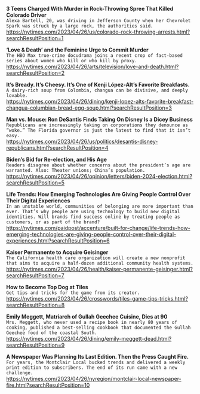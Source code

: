 **3 Teens Charged With Murder in Rock-Throwing Spree That Killed Colorado Driver**\
`Alexa Bartell, 20, was driving in Jefferson County when her Chevrolet Spark was struck by a large rock, the authorities said.`\
https://nytimes.com/2023/04/26/us/colorado-rock-throwing-arrests.html?searchResultPosition=1

**‘Love & Death’ and the Feminine Urge to Commit Murder**\
`The HBO Max true-crime docudrama joins a recent crop of fact-based series about women who kill or who kill by proxy.`\
https://nytimes.com/2023/04/26/arts/television/love-and-death.html?searchResultPosition=2

**It’s Bready. It’s Cheesy. It’s One of Kenji López-Alt’s Favorite Breakfasts.**\
`A dairy-rich soup from Colombia, changua can be divisive, and deeply lovable.`\
https://nytimes.com/2023/04/26/dining/kenji-lopez-alts-favorite-breakfast-changua-columbian-bread-egg-soup.html?searchResultPosition=3

**Man vs. Mouse: Ron DeSantis Finds Taking On Disney Is a Dicey Business**\
`Republicans are increasingly taking on corporations they denounce as “woke.” The Florida governor is just the latest to find that it isn’t easy.`\
https://nytimes.com/2023/04/26/us/politics/desantis-disney-republicans.html?searchResultPosition=4

**Biden’s Bid for Re-election, and His Age**\
`Readers disagree about whether concerns about the president’s age are warranted. Also: Theater unions; China’s population.`\
https://nytimes.com/2023/04/26/opinion/letters/biden-2024-election.html?searchResultPosition=5

**Life Trends: How Emerging Technologies Are Giving People Control Over Their Digital Experiences**\
`In an unstable world, communities of belonging are more important than ever. That’s why people are using technology to build new digital identities. Will brands find success online by treating people as customers, or as part of the brand?`\
https://nytimes.com/paidpost/accenture/built-for-change/life-trends-how-emerging-technologies-are-giving-people-control-over-their-digital-experiences.html?searchResultPosition=6

**Kaiser Permanente to Acquire Geisinger**\
`The California health care organization will create a new nonprofit that aims to acquire a half-dozen additional community health systems.`\
https://nytimes.com/2023/04/26/health/kaiser-permanente-geisinger.html?searchResultPosition=7

**How to Become Top Dog at Tiles**\
`Get tips and tricks for the game from its creator.`\
https://nytimes.com/2023/04/26/crosswords/tiles-game-tips-tricks.html?searchResultPosition=8

**Emily Meggett, Matriarch of Gullah Geechee Cuisine, Dies at 90**\
`Mrs. Meggett, who never used a recipe book in nearly 80 years of cooking, published a best-selling cookbook that documented the Gullah Geechee food of the coastal South.`\
https://nytimes.com/2023/04/26/dining/emily-meggett-dead.html?searchResultPosition=9

**A Newspaper Was Planning Its Last Edition. Then the Press Caught Fire.**\
`For years, the Montclair Local bucked trends and delivered a weekly print edition to subscribers. The end of its run came with a new challenge.`\
https://nytimes.com/2023/04/26/nyregion/montclair-local-newspaper-fire.html?searchResultPosition=10

